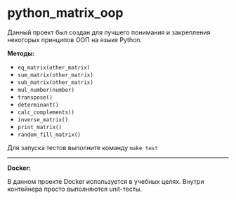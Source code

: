 # python_matrix_oop

Данный проект был создан для лучшего понимания и закрепления некоторых принципов ООП на языке Python.


**Методы:**
* `eq_matrix(other_matrix)`
* `sum_matrix(other_matrix)`
* `sub_matrix(other_matrix)`
* `mul_number(number)`
* `transpose()`
* `determinant()`
* `calc_complements()`
* `inverse_matrix()`
* `print_matrix()`
* `random_fill_matrix()`

Для запуска тестов выполните команду `make test` 
___
**Docker:**

В данном проекте Docker используется в учебных целях. Внутри контейнера просто выполняются unit-тесты.



